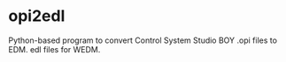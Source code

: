 # opi2edl
Python-based program to convert Control System Studio BOY .opi files to EDM. edl files for WEDM.
